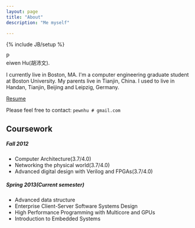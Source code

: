 ```yaml
---
layout: page
title: "About"
description: "Me myself"

---
```

{% include JB/setup %}

P  
eiwen Hu(胡沛文).

I currently live in Boston, MA. I'm a computer engineering graduate student at Boston University. 
My parents live in Tianjin, China. I used to live in Handan, Tianjin, Beijing and Leipzig, Germany.

[Resume](/assets/main/MyResume.pdf)

Please feel free to contact:  `pewnhu # gmail.com`

## Coursework

##### Fall 2012
* Computer Architecture(3.7/4.0)
* Networking the physical world(3.7/4.0)
* Advanced digital design with Verilog and FPGAs(3.7/4.0)


##### Spring 2013(Current semester)

* Advanced data structure
* Enterprise Client-Server Software Systems Design
* High Performance Programming with Multicore and GPUs
* Introduction to Embedded Systems

